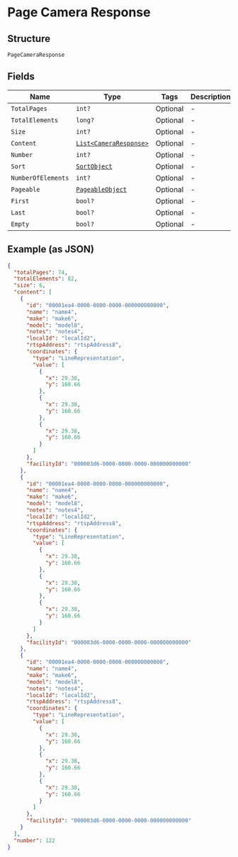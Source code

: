 
# Page Camera Response

## Structure

`PageCameraResponse`

## Fields

| Name | Type | Tags | Description |
|  --- | --- | --- | --- |
| `TotalPages` | `int?` | Optional | - |
| `TotalElements` | `long?` | Optional | - |
| `Size` | `int?` | Optional | - |
| `Content` | [`List<CameraResponse>`](../../doc/models/camera-response.md) | Optional | - |
| `Number` | `int?` | Optional | - |
| `Sort` | [`SortObject`](../../doc/models/sort-object.md) | Optional | - |
| `NumberOfElements` | `int?` | Optional | - |
| `Pageable` | [`PageableObject`](../../doc/models/pageable-object.md) | Optional | - |
| `First` | `bool?` | Optional | - |
| `Last` | `bool?` | Optional | - |
| `Empty` | `bool?` | Optional | - |

## Example (as JSON)

```json
{
  "totalPages": 74,
  "totalElements": 82,
  "size": 6,
  "content": [
    {
      "id": "00001ea4-0000-0000-0000-000000000000",
      "name": "name4",
      "make": "make6",
      "model": "model8",
      "notes": "notes4",
      "localId": "localId2",
      "rtspAddress": "rtspAddress8",
      "coordinates": {
        "type": "LineRepresentation",
        "value": [
          {
            "x": 29.38,
            "y": 160.66
          },
          {
            "x": 29.38,
            "y": 160.66
          },
          {
            "x": 29.38,
            "y": 160.66
          }
        ]
      },
      "facilityId": "000003d6-0000-0000-0000-000000000000"
    },
    {
      "id": "00001ea4-0000-0000-0000-000000000000",
      "name": "name4",
      "make": "make6",
      "model": "model8",
      "notes": "notes4",
      "localId": "localId2",
      "rtspAddress": "rtspAddress8",
      "coordinates": {
        "type": "LineRepresentation",
        "value": [
          {
            "x": 29.38,
            "y": 160.66
          },
          {
            "x": 29.38,
            "y": 160.66
          },
          {
            "x": 29.38,
            "y": 160.66
          }
        ]
      },
      "facilityId": "000003d6-0000-0000-0000-000000000000"
    },
    {
      "id": "00001ea4-0000-0000-0000-000000000000",
      "name": "name4",
      "make": "make6",
      "model": "model8",
      "notes": "notes4",
      "localId": "localId2",
      "rtspAddress": "rtspAddress8",
      "coordinates": {
        "type": "LineRepresentation",
        "value": [
          {
            "x": 29.38,
            "y": 160.66
          },
          {
            "x": 29.38,
            "y": 160.66
          },
          {
            "x": 29.38,
            "y": 160.66
          }
        ]
      },
      "facilityId": "000003d6-0000-0000-0000-000000000000"
    }
  ],
  "number": 122
}
```

